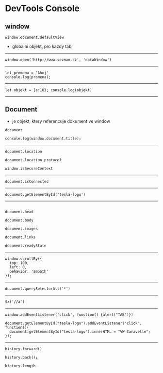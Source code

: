 # DevTools Console

## window

`window.document.defaultView`
- globalni objekt, pro kazdy tab

---

`window.open('http://www.seznam.cz', 'dataWindow')`

---

```
let promena = 'Ahoj'
console.log(promena);
```

---

`let objekt = {a:10}; console.log(objekt)`

---

## Document
- je objekt, ktery referencuje dokument ve window

`document`

`console.log(window.document.title);`

---

```
document.location

document.location.protocol

window.isSecureContext
```

---

`document.isConnected`

---

`document.getElementById('tesla-logo')`

---

```

document.head

document.body

document.images

document.links

document.readyState

```

---

```
window.scrollBy({
  top: 100,
  left: 0,
  behavior: 'smooth'
});
```
---

```document.querySelectorAll('*')```

---

```$x('//a')```

---

```window.addEventListener('click', function() {alert("TAB")})```

```
document.getElementById("tesla-logo").addEventListener("click", function(){
  document.getElementById("tesla-logo").innerHTML = "VW Caravelle";
});
```

---

```
history.forward()

history.back();

history.length

```
